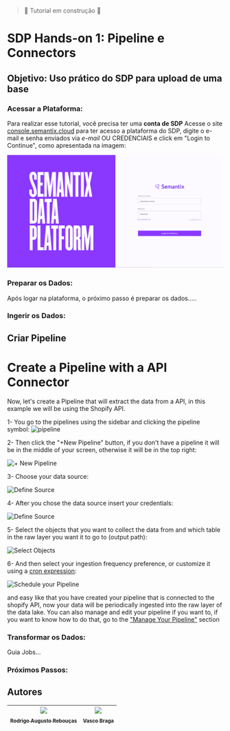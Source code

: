 > :construction: Tutorial em construção :construction:

# **SDP Hands-on 1**: Pipeline e Connectors
## **Objetivo**: Uso prático do SDP para upload de uma base


### Acessar a Plataforma:
Para realizar esse tutorial, você precisa ter uma **conta de SDP**
Acesse o site [console.semantix.cloud](https://console.semantix.cloud/) para ter acesso a plataforma do SDP, digite o e-mail e senha enviados via *e-mail* OU CREDENCIAIS e click em "Login to Continue", como apresentada na imagem:

![Tela de Login](https://github.com/academysemantix/SDP/blob/main/Hands-on1/images/tela_login_sdp.png)

### Preparar os Dados:

Após logar na plataforma, o próximo passo é preparar os dados.....

### Ingerir os Dados:

## Criar Pipeline
# Create a Pipeline with a API Connector

Now, let's create a Pipeline that will extract the data from a API, in this example we will be using the Shopify API.

1-  You go to the pipelines using the sidebar and clicking the pipeline symbol: <img src="/img/pipeline.svg" alt="pipeline" width="20px" />

2-  Then click the "+New Pipeline" button, if you don't have a pipeline it will be in the middle of your screen, otherwise it will be in the top right:

![+ New Pipeline](/img/pipeline/api-component/api_component_2.png)

3-  Choose your data source:

![Define Source](/img/pipeline/api-component/api_component_3.png)

4-  After you chose the data source insert your credentials:

![Define Source](/img/pipeline/api-component/api_component_4.png)

5-  Select the objects that you want to collect the data from and which table in the raw layer you want it to go to (output path):

![Select Objects](/img/pipeline/api-component/api_component_5.png)

6-  And then select your ingestion frequency preference, or customize it using a [cron expression](https://crontab.guru/):

![Schedule your Pipeline](/img/pipeline/api-component/api_component_6.png)

and easy like that you have created your pipeline that is connected to the shopify API, now your data will be periodically ingested into the raw layer of the data lake. You can also manage and edit your pipeline if you want to, if you want to know how to do that, go to the ["Manage Your Pipeline"](/docs/pipeline/manage-pipeline) section

### Transformar os Dados:

Guia Jobs...

### Próximos Passos:

## Autores

| [<img src="https://avatars.githubusercontent.com/u/23451074?v=4" width=115><br><sub>Rodrigo Augusto Rebouças</sub>](https://github.com/rodrigo-reboucas) |  [<img src="gitVasco" width=115><br><sub>Vasco Braga</sub>](gitvaso) |
| :---: | :---: |
